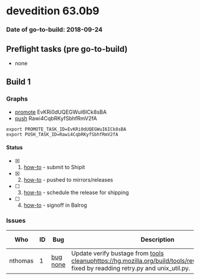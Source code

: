 # devedition 63.0b9

### Date of go-to-build: 2018-09-24

## Preflight tasks (pre go-to-build)
- none

## Build 1  

### Graphs
* [promote](https://tools.taskcluster.net/push-inspector/#/EvKRi0dUQEGWuI6ICk8sBA) EvKRi0dUQEGWuI6ICk8sBA
* [push](https://tools.taskcluster.net/push-inspector/#/Rawi4CqbRKyfSbhfRmV2fA) Rawi4CqbRKyfSbhfRmV2fA
```
export PROMOTE_TASK_ID=EvKRi0dUQEGWuI6ICk8sBA
export PUSH_TASK_ID=Rawi4CqbRKyfSbhfRmV2fA
```


#### Status
- [x] 1.  [how-to](https://wiki.mozilla.org/Release:Release_Automation_on_Mercurial:Starting_a_Release#Submit_to_Ship_It)  - submit to Shipit
- [x] 2.  [how-to](https://github.com/mozilla-releng/releasewarrior-2.0/blob/master/docs/release-promotion/desktop/howto.md#push-artifacts-to-releases-directory)  - pushed to mirrors/releases
- [ ] 3.  [how-to](https://github.com/mozilla-releng/releasewarrior-2.0/blob/master/docs/release-promotion/desktop/howto.md#ship-the-release)  - schedule the release for shipping
- [ ] 4.  [how-to](https://github.com/mozilla-releng/releasewarrior-2.0/blob/master/docs/release-promotion/desktop/howto.md#obtain-sign-offs-for-changes)  - signoff in Balrog

### Issues
| Who                 | ID               | Bug                                                                 | Description                | Resolved                | Future Threat                |
| ------------------- | ---------------- | ------------------------------------------------------------------- | -------------------------- | ----------------------- | ---------------------------- |
| nthomas  | 1 | [bug none](https://bugzil.la/none)        | Update verify bustage from [tools cleanup]()https://hg.mozilla.org/build/tools/rev/d5289f1ceaaa); fixed by readding retry.py and unix_util.py. | True | False |

